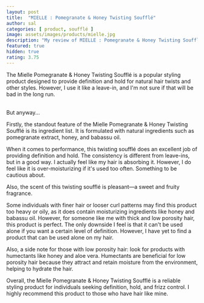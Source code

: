 ```yaml
---
layout: post
title:  "MIELLE : Pomegranate & Honey Twisting Soufflé"
author: sal
categories: [ product, soufflé ]
image: assets/images/products/mielle.jpg
description: "My review of MIELLE : Pomegranate & Honey Twisting Soufflé"
featured: true
hidden: true
rating: 3.75
---
```

The Mielle Pomegranate & Honey Twisting Soufflé is a popular styling product designed to provide definition and hold for natural hair twists and other styles. However, I use it like a leave-in, and I'm not sure if that will be bad in the long run.<br><br>

But anyway...<br>

Firstly, the standout feature of the Mielle Pomegranate & Honey Twisting Soufflé is its ingredient list. It is formulated with natural ingredients such as pomegranate extract, honey, and babassu oil.<br>

When it comes to performance, this twisting soufflé does an excellent job of providing definition and hold. The consistency is different from leave-ins, but in a good way. I actually feel like my hair is absorbing it. However, I do feel like it is over-moisturizing if it's used too often. Something to be cautious about.<br>

Also, the scent of this twisting soufflé is pleasant—a sweet and fruity fragrance.<br>

Some individuals with finer hair or looser curl patterns may find this product too heavy or oily, as it does contain moisturizing ingredients like honey and babassu oil. However, for someone like me with thick and low porosity hair, this product is perfect. The only downside I feel is that it can't be used alone if you want a certain level of definition. However, I have yet to find a product that can be used alone on my hair.<br>

Also, a side note for those with low porosity hair: look for products with humectants like honey and aloe vera. Humectants are beneficial for low porosity hair because they attract and retain moisture from the environment, helping to hydrate the hair.<br>

Overall, the Mielle Pomegranate & Honey Twisting Soufflé is a reliable styling product for individuals seeking definition, hold, and frizz control. I highly recommend this product to those who have hair like mine.
